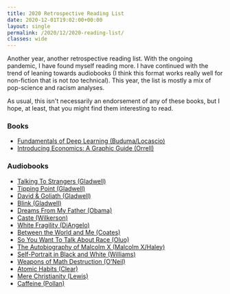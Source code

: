 ```yaml
---
title: 2020 Retrospective Reading List
date: 2020-12-01T19:02:00+00:00
layout: single
permalink: /2020/12/2020-reading-list/
classes: wide
---
```

Another year, another retrospective reading list. With the ongoing pandemic, I have found myself reading more. I have continued with the trend of leaning towards audiobooks (I think this format works really well for non-fiction that is not _too_ technical). This year, the list is mostly a mix of pop-science and racism analyses.

As usual, this isn't necessarily an endorsement of any of these books, but I hope, at least, that you might find them interesting to read.

### Books
- [Fundamentals of Deep Learning (Buduma/Locascio)](https://www.goodreads.com/book/show/26048551-fundamentals-of-deep-learning)
- [Introducing Economics: A Graphic Guide (Orrell)](https://www.goodreads.com/book/show/22860191-introducing-economics)

### Audiobooks
- [Talking To Strangers (Gladwell)](https://www.goodreads.com/book/show/43848929-talking-to-strangers)
- [Tipping Point (Gladwell)](https://www.goodreads.com/book/show/2612.The_Tipping_Point)
- [David & Goliath (Gladwell)](https://www.goodreads.com/book/show/15751404-david-and-goliath)
- [Blink (Gladwell)](https://www.goodreads.com/book/show/40102.Blink)
- [Dreams From My Father (Obama)](https://www.goodreads.com/book/show/88061.Dreams_from_My_Father)
- [Caste (Wilkerson)](https://www.goodreads.com/book/show/51152447-caste)
- [White Fragility (DiAngelo)](https://www.goodreads.com/book/show/43708708-white-fragility)
- [Between the World and Me (Coates)](https://www.goodreads.com/book/show/25489625-between-the-world-and-me)
- [So You Want To Talk About Race (Oluo)](https://www.goodreads.com/book/show/35099718-so-you-want-to-talk-about-race)
- [The Autobiography of Malcolm X (Malcolm X/Haley)](https://www.goodreads.com/book/show/92057.The_Autobiography_of_Malcolm_X)
- [Self-Portrait in Black and White (Williams)](https://www.goodreads.com/book/show/43726556-self-portrait-in-black-and-white)
- [Weapons of Math Destruction (O'Neil)](https://www.goodreads.com/book/show/28186015-weapons-of-math-destruction)
- [Atomic Habits (Clear)](https://www.goodreads.com/book/show/40121378-atomic-habits)
- [Mere Christianity (Lewis)](https://www.goodreads.com/book/show/40792344-mere-christianity)
- [Caffeine (Pollan)](https://www.goodreads.com/book/show/52300107-caffeine)
